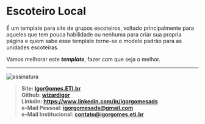 # Escoteiro Local
É um template para site de grupos escoteiros, voltado principalmente para aqueles que tem pouca habilidade ou nenhuma para criar sua propria página e quem sabe esse template torne-se o modelo padrão para as unidades escoteiras.

Vamos melhorar este ***template***, fazer com que seja o melhor.

---
![assinatura](https://user-images.githubusercontent.com/51889513/138512526-05ef6818-49a7-4f5a-a16f-ffef43b26ee5.jpg)
> **Site: [IgorGomes.ETI.br](https://igorgomes.eti.br)**  
> **Github: [wizardigor](https://github.com/wizardigor)**  
> **Linkdin: https://www.linkedin.com/in/igorgomesads**  
> **e-Mail Pessoal: igorgomesads@gmail.com**  
> **e-Mail Institucional: contato@igorgomes.eti.br**  

